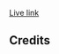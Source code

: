

[Live link](https://ar-krumble.netlify.app/)

## Credits


<!-- Models taken from https://market.pmnd.rs/ -->

